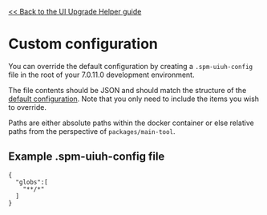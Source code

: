 [<< Back to the UI Upgrade Helper guide](customer_setup)

# Custom configuration

You can override the default configuration by creating a `.spm-uiuh-config` file in the root of your 7.0.11.0 development environment.

The file contents should be JSON and should match the structure of the [default configuration](https://github.com/IBM/spm-ui-upgrade-helper/blob/main/packages/shared-utils/src/config.js). Note that you only need to include the items you wish to override.

Paths are either absolute paths within the docker container or else relative paths from the perspective of `packages/main-tool`.

## Example .spm-uiuh-config file

    {
      "globs":[
        "**/*"
      ]
    }
